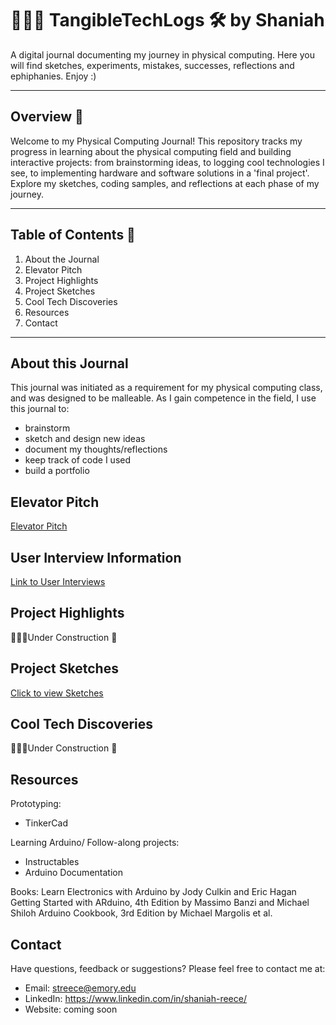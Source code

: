 # 👩🏾‍💻 TangibleTechLogs 🛠️ by Shaniah 

A digital journal documenting my journey in physical computing. Here you will find sketches, experiments, mistakes, successes, reflections and ephiphanies. Enjoy :)

***

## Overview 📄

Welcome to my Physical Computing Journal! This repository tracks my progress in learning about the physical computing field and building interactive projects: from brainstorming ideas, to logging cool technologies I see, to implementing hardware and software solutions in a 'final project'. Explore my sketches, coding samples, and reflections at each phase of my journey. 

***

## Table of Contents 📝

1. About the Journal
2. Elevator Pitch
3. Project Highlights
4. Project Sketches
5. Cool Tech Discoveries
6. Resources
7. Contact
   
***

## About this Journal
This journal was initiated as a requirement for my physical computing class, and was designed to be malleable. As I gain competence in the field, I use this journal to:
* brainstorm
* sketch and design new ideas
* document my thoughts/reflections
* keep track of code I used
* build a portfolio

## Elevator Pitch
[Elevator Pitch](ElevatorPitch)

## User Interview Information
[Link to User Interviews](UserInterviews)

## Project Highlights 
👷🏾‍♀️Under Construction 🚧 

## Project Sketches

[Click to view Sketches](SketchesandStoryboard)

## Cool Tech Discoveries
👷🏾‍♀️Under Construction 🚧 

## Resources

Prototyping:
* TinkerCad

Learning Arduino/ Follow-along projects:
* Instructables
* Arduino Documentation

Books:
Learn Electronics with Arduino by Jody Culkin and Eric Hagan
Getting Started with ARduino, 4th Edition by Massimo Banzi and Michael Shiloh
Arduino Cookbook, 3rd Edition by Michael Margolis et al. 

## Contact
Have questions, feedback or suggestions? Please feel free to contact me at:
* Email: streece@emory.edu
* LinkedIn: https://www.linkedin.com/in/shaniah-reece/
* Website: coming soon
